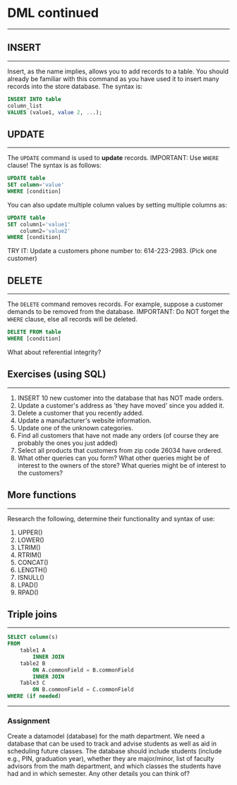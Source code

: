 # DML continued
---

## INSERT
----
Insert, as the name implies, allows you to add records to a table. You should already be familiar with this command as you have used it to insert
many records into the store database.  The syntax is:

```sql
INSERT INTO table
column_list
VALUES (value1, value 2, ...);
```


## UPDATE
----

The `UPDATE` command is used to __update__ records.  IMPORTANT: Use `WHERE` clause!  The syntax is as follows:

```sql
UPDATE table
SET column='value'
WHERE [condition]
```

You can also update multiple column values by setting multiple columns as:
```sql
UPDATE table
SET column1='value1'
    column2='value2'
WHERE [condition]
```

TRY IT:  Update a customers phone number to: 614-223-2983.  (Pick one customer)

## DELETE 
---
The `DELETE` command removes records.  For example, suppose a customer demands to be removed from the database.  IMPORTANT: Do NOT forget the `WHERE` clause, else all records will be deleted.

```sql
DELETE FROM table
WHERE [condition]
```

What about referential integrity?  




## Exercises (using SQL)
---

1. INSERT 10 new customer into the database that has NOT made orders.
1. Update a customer's address as 'they have moved' since you added it.
1. Delete a customer that you recently added.
1. Update a manufacturer's website information.
1. Update one of the unknown categories.
1. Find all customers that have not made any orders (of course they are probably the ones you just added)
1. Select all products that customers from zip code 26034 have ordered.
1. What other queries can you form?  What other queries might be of interest to the owners of the store?  What queries might be of interest to the customers?

## More functions
---

Research the following, determine their functionality and syntax of use:

1. UPPER()
1. LOWER()
1. LTRIM()
1. RTRIM()
1. CONCAT()
1. LENGTH()
1. ISNULL()
1. LPAD()
1. RPAD()

## Triple joins
---

```sql
SELECT column(s)
FROM
    table1 A
        INNER JOIN
    table2 B
        ON A.commonField = B.commonField
        INNER JOIN 
    Table3 C
        ON B.commonField = C.commonField
WHERE (if needed)
```        
        
---

### Assignment

Create a datamodel (database) for the math department.  We need a database that can be used to track and advise students as well as 
aid in scheduling future classes.  The database should include students (include e.g., PIN, graduation year), whether they are major/minor, list of faculty advisors from the math department, and which classes the students have had and in which semester.  Any other details you can think of?
